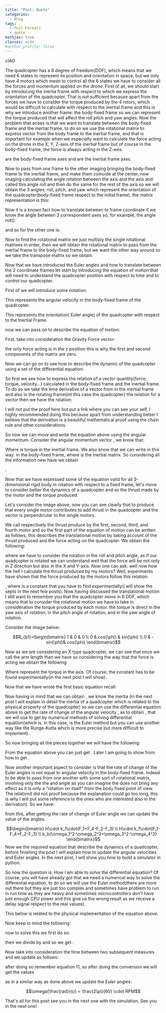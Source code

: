 ```yaml
---
title: "Post: Quote"
categories:
  - Blog
tags:
  - Post Formats
  - quote
mathjax: true
classes: wide
#author_profile: false
---
```

cIAO​



The quadcopter has a 6 degree of freedom(DOF), which means that we need 6 states to represent its position and orientation in space, but we only have 4 motors which mean to control all the 6 states we have to consider all the forces and momentum applied on the drone. First of all, we should start by introducing the inertia frame with respect to which we express the orientation of the quadcopter. That is not sufficient because apart from the forces we have to consider the torque produced by the 4 rotors, which would be difficult to calculate with respect to the inertial frame and this is why we introduce another frame: the body-fixed frame so we can represent the torque produced that will affect the roll pitch and yaw angles. Now the problem that arises is that we want to translate between the body-fixed frame and the inertial frame, to do so we use the rotational matrix to express vector from the body frame to the inertial frame, and that is important for example when we especially want to calculate the force acting on the drone in the X, Y, Z-axis of the inertial frame but of course in the body-fixed frame, the force is always acting in the Z-axis.

  are the body-fixed frame axes and  are the inertial frame axes.

Now to pass from one frame to the other imaging bringing the body-fixed frame to the inertial frame, and make them coincide at the center, now imaging calculating the angle rotation between the  axis and the axis and called this angle roll and then do the same for the rest of the axis so we will obtain the 3 angles: roll, pitch, and yaw which represent the orientation of the quadcopter(body-fixed frame respect to the initial frame). the matrix representation is this:

Now it is a known fact how to translate between to frame coordinate if we know the angle between 2 correspondent axes so, for example, the angle roll():

and so for the other one is:

Now to find the rotational matrix we just multiply the single rotational matrixes in order, then we will obtain the rotational matrix  to pass from the inertial frame to the body-fixed frame, but we want the other way around so we take the transpose matrix  so we obtain:

Now that we have introduced the Euler angles and how to translate between the 2 coordinate frames let start by introducing the equation of motion that will need to understand the quadcopter position with respect to time and to control our quadcopter.

First of we will introduce some notation:

This represents the angular velocity in the body-fixed frame of the quadcopter.

This represents the orientation( Euler angle) of the quadcopter with respect to the Inertial Frame.

now we can pass on to describe the equation of motion:

First, take into consideration the Gravity Force vector:

the only force acting is in the z position this is why the first and second components of the matrix are zero.

Now we can go on to see how to describe the dynamic of the quadcopter using a set of the differential equation:

So first we see how to express the relation of a vector quantity(force, torque, velocity...) calculated in the body-fixed frame and the inertial frame. To do so we take the time derivative of a vector from in the inertial frame and also in the rotating frame(int this case the quadcopter) the relation for a vector  then we have the relation:

I will not put the proof here but put a link where you can see your self, I highly recommended doing this because apart from understanding better I believe that the derivation is a beautiful mathematical proof using the chain rule and other considerations.

So now we can move and write the equation above using the angular momentum. Consider the angular momentum vector , we know that:

Where  is torque in the inertial frame. We also know that we can write in this way: in the body-fixed frame, where  is the inertial matrix. So considering all the information new have we obtain

.

Now that we have expressed some of the equation valid for all 3-dimensional rigid body in rotation with respect to a fixed frame, let's move to consider better the dynamics of a quadcopter and so the thrust made by the motor and the torque produced.

Let's consider the image above, now you can see clearly that to produce that every single motor contributes to add thrust in the quadcopter and the vector is perpendicular to the single motors.

We call respectively the thrust produce by the first, second, third, and fourth motor and so the first part of the equation of motion can be written as follows, this describes the translational motion by taking account of the thrust produced and the force acting on the quadcopter. We obtain the following:

  where we have to consider the rotation in the roll and pitch angle, as if our quadcopter is rotated we can understand well that the force will be not only in Z direction but also in the X and Y-axis. Now one can ask: well now how the hell I calculate the thrust produced by my motors? Well, experiments have shown that the force produced by the motors follow this relation:

, where is a constant that you have to find experimentally(i will show the septs in the next few posts). Now having discussed the translational motion I still want to remember you that the quadcopter move in 6 DOF, which means that to consider the rotational motion we have to take in consideration the torque produced by each motor. the torque is direct in the yaw axis of rotation, in the pitch angle of rotation, and in the yaw angle of rotation.

Consider the image below:

 $$R_{b1}=\begin{bmatrix} 1 & 0 & 0 \\ 0 & cos(\phi) & sin(\phi) \\ 0 & -sin(\phi)& cos(\phi) \end{bmatrix}$$

Now as we are considering an X type quadcopter, we can see that once we call the arm length than we have    so considering the way that the force is acting we obtain the following

Where represent the torque in the axis. Of course, the constant  has to be found experimentally(in the next post I will show).

Now that we have wrote the first basic equation recall:

Now having in mind that we can obtain , we know the inertia (in the next post I will explain in detail the inertia of a quadcopter which is related to the physical property of the quadcopter) so we can use the differential equation above to get the rate of change of the angular velocity , as to obtain , that we will use to get by numerical methods of solving differential equation(which is, in this case, is the Euler method but you can use another way like the Runge-Kutta which is more precise but more difficult to implement).

So now bringing all the pieces together we will have the following:

From the equation above you can just get   . Later I am going to show from how to get  .

Now another important aspect to consider is that the rate of change of the Euler angles is not equal to angular velocity in the body-fixed frame. Indeed to be able to pass from one another with some sort of rotational matrix, involving only the the  and  angle as you can imagine the does not bring any effect as it is only a "rotation on itself" from the body fixed point of view. The relation(I did not proof because the explanation could go too long, this is why I will put some reference to the ones who are interested also in the derivation). So we have:

from this, after getting the rate of change of Euler angle we can update the value of the angles.

$$\begin{bmatrix} H\cdot k_f\cdot(F_1+F_4-F_2-F_3) \\ H\cdot k_f\cdot(F_1-F_4+F_2-F_3) \\ k_b(\omega_1^2-\omega_2^2+\omega_3^2-\omega_4^2) \end{bmatrix}$$
Now we the required equation that describe the dynamics of a quadcopter, before finishing the post I will explain how to update the angular velocities and Euler angles. In the next post, I will show you how to build a simulator in python.

So now the question is: How I am able to solve the differential equation? Of course, you will have already got that we need a numerical way to solve the differential equation, to do so we will use the Euler method(there are more out there but they are just too complex and sometimes have problem to run in run time as they are heavy and sometimes microcontrollers don't have just enough CPU power and this give us the wrong result as we receive a delay signal respect to the real values).

This below is related to the physical implementation of the equation above.

Now keep in mind the following:

now to solve this we first do so:

then we divide by and so we get :

Now take into consideration the time between two subsequent measures and we update as follows:

after doing so remember equation 11, so after doing the conversion we will get the values

as in a similar way as done above we update the Euler angles:

$$\omega(\frac{rad}{s}) = \frac{2\pi}{60} \cdot RPM$$

That's all for this post see you in the next one with the simulation.  See you in the next one!
​
